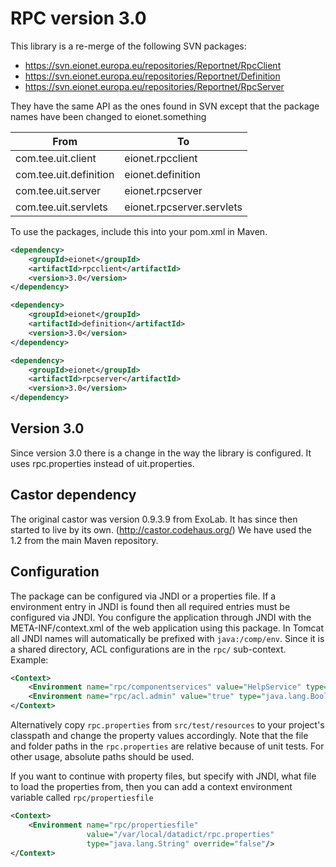 RPC version 3.0
===============

This library is a re-merge of the following SVN packages:

* https://svn.eionet.europa.eu/repositories/Reportnet/RpcClient
* https://svn.eionet.europa.eu/repositories/Reportnet/Definition
* https://svn.eionet.europa.eu/repositories/Reportnet/RpcServer

They have the same API as the ones found in SVN except that the package names have been changed to eionet.something

| From | To |
| ---- | -- |
| com.tee.uit.client | eionet.rpcclient |
| com.tee.uit.definition | eionet.definition |
| com.tee.uit.server | eionet.rpcserver |
| com.tee.uit.servlets | eionet.rpcserver.servlets |

To use the packages, include this into your pom.xml in Maven.
```xml
<dependency>
    <groupId>eionet</groupId>
    <artifactId>rpcclient</artifactId>
    <version>3.0</version>
</dependency>

<dependency>
    <groupId>eionet</groupId>
    <artifactId>definition</artifactId>
    <version>3.0</version>
</dependency>

<dependency>
    <groupId>eionet</groupId>
    <artifactId>rpcserver</artifactId>
    <version>3.0</version>
</dependency>
```

Version 3.0
-----------
Since version 3.0 there is a change in the way the library is configured.  It uses rpc.properties instead of uit.properties.

Castor dependency
-----------------
The original castor was version 0.9.3.9 from ExoLab. It has since then started to live by its own. (http://castor.codehaus.org/)
We have used the 1.2 from the main Maven repository.

Configuration
-------------

The package can be configured via JNDI or a properties file. If a environment entry in JNDI is found then all required entries must be configured via JNDI. You configure the application through JNDI with the META-INF/context.xml of the web application using this package. In Tomcat all JNDI names will automatically be prefixed with `java:/comp/env`. Since it is a shared directory, ACL configurations are in the `rpc/` sub-context. Example:

```xml
<Context>
    <Environment name="rpc/componentservices" value="HelpService" type="java.lang.String" override="false"/>
    <Environment name="rpc/acl.admin" value="true" type="java.lang.Boolean" override="false"/>
</Context>
```

Alternatively copy `rpc.properties` from `src/test/resources` to your project's classpath and change the property values accordingly. Note that the file and folder paths in the `rpc.properties` are relative because of unit tests. For other usage, absolute paths should be used.

If you want to continue with property files, but specify with JNDI, what file to load the properties from, then you can add a context environment variable called `rpc/propertiesfile`
```xml
<Context>
    <Environment name="rpc/propertiesfile"
                 value="/var/local/datadict/rpc.properties"
                 type="java.lang.String" override="false"/>
</Context>
```

